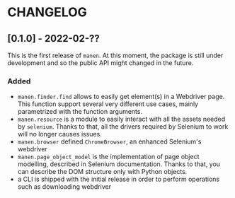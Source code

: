 # CHANGELOG

## [0.1.0] - 2022-02-??
This is the first release of `manen`. At this moment, the package is still
under development and so the public API might changed in the future.
### Added
- `manen.finder.find` allows to easily get element(s) in a Webdriver page.
  This function support several very different use cases, mainly parametrized
  with the function arguments.
- `manen.resource` is a module to easily interact with all the assets
    needed by `selenium`. Thanks to that, all the drivers required by Selenium
    to work will no longer causes issues.
- `manen.browser` defined `ChromeBrowser`, an enhanced
    Selenium's webdriver
- `manen.page_object_model` is the implementation of page object modelling,
  described in Selenium documentation. Thanks to that, you can describe the
  DOM structure only with Python objects.
- a CLI is shipped with the initial release in order to perform operations such
  as downloading webdriver

